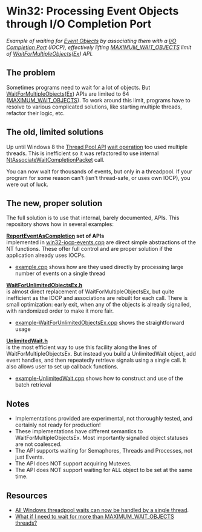 # Win32: Processing Event Objects through I/O Completion Port

*Example of waiting for [Event Objects](https://learn.microsoft.com/en-us/windows/win32/sync/using-event-objects)
by associating them with a [I/O Completion Port](https://learn.microsoft.com/en-us/windows/win32/fileio/i-o-completion-ports) (IOCP),
effectively lifting [MAXIMUM_WAIT_OBJECTS](https://stackoverflow.com/questions/5131807/is-maximum-wait-objects-really-64) limit of
[WaitForMultipleObjects](https://learn.microsoft.com/en-us/windows/win32/api/synchapi/nf-synchapi-waitformultipleobjects)([Ex](https://learn.microsoft.com/en-us/windows/win32/api/synchapi/nf-synchapi-waitformultipleobjectsex)) API.*

## The problem

Sometimes programs need to wait for a lot of objects.
But [WaitForMultipleObjects](https://learn.microsoft.com/en-us/windows/win32/api/synchapi/nf-synchapi-waitformultipleobjects)([Ex](https://learn.microsoft.com/en-us/windows/win32/api/synchapi/nf-synchapi-waitformultipleobjectsex)) APIs are limited to
64 ([MAXIMUM_WAIT_OBJECTS](https://stackoverflow.com/questions/5131807/is-maximum-wait-objects-really-64)).
To work around this limit, programs have to resolve to various complicated solutions, like starting multiple threads, refactor their logic, etc.

## The old, limited solutions

Up until Windows 8 the [Thread Pool API](https://learn.microsoft.com/en-us/windows/win32/procthread/thread-pool-api)
[wait operation](https://learn.microsoft.com/en-us/windows/win32/api/threadpoolapiset/nf-threadpoolapiset-createthreadpoolwait)
too used multiple threads. This is inefficient so it was refactored to use internal
[NtAssociateWaitCompletionPacket](https://learn.microsoft.com/en-us/windows/win32/devnotes/ntassociatewaitcompletionpacket) call.

You can now wait for thousands of events, but only in a threadpool.
If your program for some reason can't (isn't thread-safe, or uses own IOCP), you were out of luck.

## The new, proper solution

The full solution is to use that internal, barely documented, APIs. This repository shows how in several examples:

**[ReportEventAsCompletion](win32-iocp-events.h) set of APIs**  
implemented in [win32-iocp-events.cpp](win32-iocp-events.cpp) are direct simple abstractions of the NT functions.
These offer full control and are proper solution if the application already uses IOCPs.

* [example.cpp](example.cpp) shows how are they used directly by processing large number of events on a single thread

**[WaitForUnlimitedObjectsEx.h](WaitForUnlimitedObjectsEx.h)**  
is almost direct replacement of WaitForMultipleObjectsEx, but quite inefficient as the IOCP and associations are rebuilt for each call.
There is small optimization: early exit, when any of the objects is already signalled, with randomized order to make it more fair.

* [example-WaitForUnlimitedObjectsEx.cpp](example-WaitForUnlimitedObjectsEx.cpp) shows the straightforward usage

**[UnlimitedWait.h](UnlimitedWait.h)**  
is the most efficient way to use this facility along the lines of WaitForMultipleObjectsEx. But instead you build a UnlimitedWait object,
add event handles, and then repeatedly retrieve signals using a single call. It also allows user to set up callback functions.

* [example-UnlimitedWait.cpp](example-UnlimitedWait.cpp) shows how to construct and use of the batch retrieval

## Notes

* Implementations provided are experimental, not thoroughly tested, and certainly not ready for production!
* These implementations have different semantics to WaitForMultipleObjectsEx. Most importantly signalled object statuses are not coalesced.
* The API supports waiting for Semaphores, Threads and Processes, not just Events.
* The API does NOT support acquiring Mutexes.
* The API does NOT support waiting for ALL object to be set at the same time.

## Resources

* [All Windows threadpool waits can now be handled by a single thread](https://devblogs.microsoft.com/oldnewthing/20220406-00/?p=106434).
* [What if I need to wait for more than MAXIMUM_WAIT_OBJECTS threads?](https://devblogs.microsoft.com/oldnewthing/20240823-00/?p=110169)
